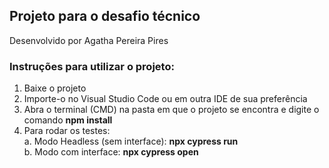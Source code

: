 ## Projeto para o desafio técnico
Desenvolvido por Agatha Pereira Pires

### Instruções para utilizar o projeto:
1. Baixe o projeto
2. Importe-o no Visual Studio Code ou em outra IDE de sua preferência
3. Abra o terminal (CMD) na pasta em que o projeto se encontra e digite o comando <b>npm install</b>
4. Para rodar os testes:<br>
   a. Modo Headless (sem interface): <b>npx cypress run</b><br>
   b. Modo com interface: <b>npx cypress open</b>
